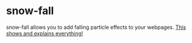 snow-fall
=========

snow-fall allows you to add falling particle effects to your webpages.
[This shows and explains everything!](http://wgpsutherland.github.io/snow-fall/)
